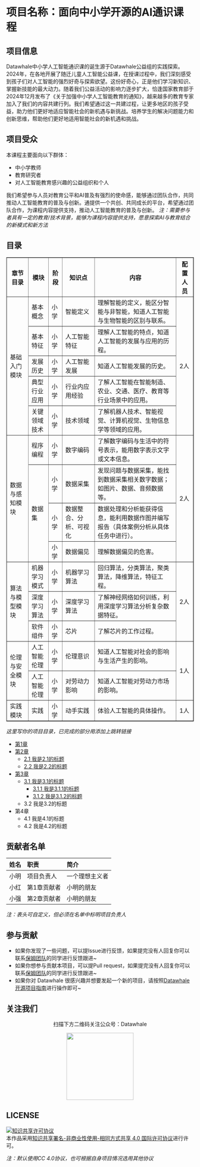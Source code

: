 # 项目名称：面向中小学开源的AI通识课程 

## 项目信息

Datawhale中小学人工智能通识课的诞生源于Datawhale公益组的实践探索。2024年，在各地开展了随迁儿童人工智能公益课，在授课过程中，我们深刻感受到孩子们对人工智能的强烈好奇与探索欲望。这份好奇心，正是他们学习新知识、掌握新技能的最大动力。随着我们公益活动的影响力逐步扩大，恰逢国家教育部于2024年12月发布了《关于加强中小学人工智能教育的通知》，越来越多的教育专家加入了我们的内容共建行列。我们希望通过这一共建过程，让更多地区的孩子受益，助力他们更好地适应智能社会的新机遇与新挑战。培养学生的解决问题能力和创新思维，帮助他们更好地适用智能社会的新机遇和挑战。

## 项目受众
本课程主要面向以下群体：
- 中小学教师
- 教育研究者
- 对人工智能教育感兴趣的公益组织和个人

我们希望参与人员对教育公平和AI普及有强烈的使命感，能够通过团队合作，共同推动人工智能教育的普及与创新。通提供一个共创、共同成长的平台，希望通过团队合作，为课程内容提供支持，推动人工智能教育的普及与创新。
*注：需要参与者具有一定的教育/技术背景，能够为课程内容提供支持，愿意探索AI与教育结合的新模式和新方法*

## 目录

<table border="1">
    <tr>
        <th>章节目录</th>
        <th>模块</th>
        <th>阶段</th>
        <th>知识点</th>
        <th>内容</th>
        <th>配置人员</th>
    </tr>
    <tr>
        <td rowspan="5">基础入门模块</td>
        <td>基本概念</td>
        <td>小学</td>
        <td>智能定义</td>
        <td>理解智能的定义，能区分智能与非智能，知道人工智能与生物智能的区别与联系。</td>
        <td rowspan="5">2人</td>
    </tr>
    <tr>
        <td>基本特征</td>
        <td>小学</td>
        <td>人工智能特征</td>
        <td>理解人工智能的特点，知道人工智能的发展与应用的历程。</td>
    </tr>
    <tr>
        <td>发展历史</td>
        <td>小学</td>
        <td>人工智能发展</td>
        <td>知道人工智能发展的历史。</td>
    </tr>
    <tr>
        <td>典型行业应用</td>
        <td>小学</td>
        <td>行业内应用经验</td>
        <td>了解人工智能在智能制造、农业、交通、医疗、教育等行业场景中的应用。</td>
    </tr>
    <tr>
        <td>关键领域技术</td>
        <td>小学</td>
        <td>技术领域</td>
        <td>了解机器人技术、智能视觉、计算机视觉、生物信息学等领域的应用。</td>
    </tr>
    <tr>
        <td rowspan="4">数据与感知模块</td>
        <td>程序编程</td>
        <td>小学</td>
        <td>数字编码</td>
        <td>了解数字编码与生活中的符号表示，能用数字表示文字或文本信息。</td>
        <td rowspan="4">2人</td>
    </tr>
    <tr>
        <td rowspan="3">数据集</td>
        <td>小学</td>
        <td>数据采集</td>
        <td>发现问题与数据采集，能找到数据采集相关数字数据；如图片、数据、音频数据等。</td>
    </tr>
    <tr>
        <td>小学</td>
        <td>数据整合、分析、可视化</td>
        <td>数据处理和分析能获得信息，能利用数据作图并编写报告（具体案例分析从具体任务中进行）。</td>
    </tr>
    <tr>
        <td>小学</td>
        <td>数据偏见</td>
        <td>理解数据偏见的危害。</td>
    </tr>
    <tr>
        <td rowspan="3">算法与模型模块</td>
        <td>机器学习模式</td>
        <td>小学</td>
        <td>机器学习算法</td>
        <td>回归算法，分类算法，聚类算法，降维算法，特征工程。</td>
        <td rowspan="3">2人</td>
    </tr>
    <tr>
        <td>深度学习算法</td>
        <td>小学</td>
        <td>深度学习算法</td>
        <td>了解神经网络如何训练，利用深度学习算法分析复杂数据特征。</td>
    </tr>
    <tr>
        <td>软件组件</td>
        <td>小学</td>
        <td>芯片</td>
        <td>了解芯片的工作过程。</td>
    </tr>
    <tr>
        <td rowspan="2">伦理与安全模块</td>
        <td>人工智能伦理</td>
        <td>小学</td>
        <td>伦理意识</td>
        <td>知道人工智能对社会的影响与生活产生的影响。</td>
        <td rowspan="2">1人</td>
    </tr>
    <tr>
        <td>人工智能伦理</td>
        <td>小学</td>
        <td>对劳动力影响</td>
        <td>知道人工智能对劳动力市场的影响。</td>
    </tr>
    <tr>
        <td>实践模块</td>
        <td>实践</td>
        <td>小学</td>
        <td>动手实践</td>
        <td>体验人工智能的具体操作。</td>
        <td>1人</td>
    </tr>
</table>





*这里写你的项目目录，已完成的部分用添加上跳转链接*
- [第1章](https://github.com/datawhalechina/repo-template/blob/main/docs/chapter1/chapter1.md)
- [第2章](https://github.com/datawhalechina/repo-template/blob/main/docs/chapter2)
  - [2.1 我是2.1的标题](https://github.com/datawhalechina/repo-template/blob/main/docs/chapter2/chapter2_1.md)
  - [2.2 我是2.2的标题](https://github.com/datawhalechina/repo-template/blob/main/docs/chapter2/chapter2_2.md)
- [第3章](https://github.com/datawhalechina/repo-template/blob/main/docs/chapter3)
  - [3.1 我是3.1的标题](https://github.com/datawhalechina/repo-template/blob/main/docs/chapter3/chapter3_1)
    - [3.1.1 我是3.1.1的标题](https://github.com/datawhalechina/repo-template/blob/main/docs/chapter3/chapter3_1/chapter3_1_1.md)
    - [3.1.2 我是3.1.2的标题](https://github.com/datawhalechina/repo-template/blob/main/docs/chapter3/chapter3_1/chapter3_1_2.md)
  - 3.2 我是3.2的标题
- 第4章
  - 4.1 我是4.1的标题
  - 4.2 我是4.2的标题

## 贡献者名单

| 姓名 | 职责 | 简介 |
| :----| :---- | :---- |
| 小明 | 项目负责人 | 一个理想主义者 |
| 小红 | 第1章贡献者 | 小明的朋友 |
| 小强 | 第2章贡献者 | 小明的朋友 |

*注：表头可自定义，但必须在名单中标明项目负责人*

## 参与贡献

- 如果你发现了一些问题，可以提Issue进行反馈，如果提完没有人回复你可以联系[保姆团队](https://github.com/datawhalechina/DOPMC/blob/main/OP.md)的同学进行反馈跟进~
- 如果你想参与贡献本项目，可以提Pull request，如果提完没有人回复你可以联系[保姆团队](https://github.com/datawhalechina/DOPMC/blob/main/OP.md)的同学进行反馈跟进~
- 如果你对 Datawhale 很感兴趣并想要发起一个新的项目，请按照[Datawhale开源项目指南](https://github.com/datawhalechina/DOPMC/blob/main/GUIDE.md)进行操作即可~

## 关注我们

<div align=center>
<p>扫描下方二维码关注公众号：Datawhale</p>
<img src="https://raw.githubusercontent.com/datawhalechina/pumpkin-book/master/res/qrcode.jpeg" width = "180" height = "180">
</div>

## LICENSE

<a rel="license" href="http://creativecommons.org/licenses/by-nc-sa/4.0/"><img alt="知识共享许可协议" style="border-width:0" src="https://img.shields.io/badge/license-CC%20BY--NC--SA%204.0-lightgrey" /></a><br />本作品采用<a rel="license" href="http://creativecommons.org/licenses/by-nc-sa/4.0/">知识共享署名-非商业性使用-相同方式共享 4.0 国际许可协议</a>进行许可。

*注：默认使用CC 4.0协议，也可根据自身项目情况选用其他协议*
